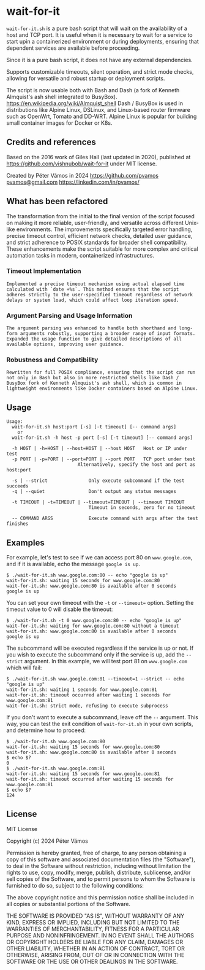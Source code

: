 # wait-for-it

`wait-for-it.sh` is a pure bash script that will wait on the availability of a
 host and TCP port. It is useful when it is necessary to wait for a service
 to start upin a containerized environment or during deployments,
 ensuring that dependent services are available before proceeding.

Since it is a pure bash script, it does not have any external dependencies.

Supports customizable timeouts, silent operation, and strict mode checks,
 allowing for versatile and robust startup or deployment scripts.

The script is now usable both with Bash and Dash
 (a fork of Kenneth Almquist's ash shell integrated to BusyBox).
 https://en.wikipedia.org/wiki/Almquist_shell
Dash / BusyBox is used in distributions like Alpine Linux, DSLinux,
 and Linux-based router firmware such as OpenWrt, Tomato and DD-WRT.
Alpine Linux is popular for building small container images for Docker or K8s.


## Credits and references

Based on the 2016 work of Giles Hall (last updated in 2020),
 published at https://github.com/vishnubob/wait-for-it under MIT license.

 Created by Péter Vámos in 2024
  https://github.com/pvamos
  pvamos@gmail.com
  https://linkedin.com/in/pvamos/


## What has been refactored

The transformation from the initial to the final version of the script focused on making it more reliable, user-friendly, and versatile across different Unix-like environments. The improvements specifically targeted error handling, precise timeout control, efficient network checks, detailed user guidance, and strict adherence to POSIX standards for broader shell compatibility. These enhancements make the script suitable for more complex and critical automation tasks in modern, containerized infrastructures.

### Timeout Implementation

    Implemented a precise timeout mechanism using actual elapsed time calculated with `date +%s`. This method ensures that the script adheres strictly to the user-specified timeout regardless of network delays or system load, which could affect loop iteration speed.

### Argument Parsing and Usage Information

    The argument parsing was enhanced to handle both shorthand and long-form arguments robustly, supporting a broader range of input formats. Expanded the usage function to give detailed descriptions of all available options, improving user guidance.

### Robustness and Compatibility

    Rewritten for full POSIX compliance, ensuring that the script can run not only in Bash but also in more restricted shells like Dash / BusyBox fork of Kenneth Almquist's ash shell, which is common in lightweight environments like Docker containers based on Alpine Linux.


## Usage

```text
Usage:
  wait-for-it.sh host:port [-s] [-t timeout] [-- command args]
    or
  wait-for-it.sh -h host -p port [-s] [-t timeout] [-- command args]

  -h HOST | -h=HOST | --host=HOST | --host HOST   Host or IP under test
  -p PORT | -p=PORT | --port=PORT | --port PORT   TCP port under test
                          Alternatively, specify the host and port as host:port

  -s | --strict               Only execute subcommand if the test succeeds
  -q | --quiet                Don't output any status messages

  -t TIMEOUT | -t=TIMEOUT | --timeout=TIMEOUT | --timeout TIMEOUT
                              Timeout in seconds, zero for no timeout

  -- COMMAND ARGS             Execute command with args after the test finishes
```


## Examples

For example, let's test to see if we can access port 80 on `www.google.com`,
and if it is available, echo the message `google is up`.

```text
$ ./wait-for-it.sh www.google.com:80 -- echo "google is up"
wait-for-it.sh: waiting 15 seconds for www.google.com:80
wait-for-it.sh: www.google.com:80 is available after 0 seconds
google is up
```

You can set your own timeout with the `-t` or `--timeout=` option.  Setting
the timeout value to 0 will disable the timeout:

```text
$ ./wait-for-it.sh -t 0 www.google.com:80 -- echo "google is up"
wait-for-it.sh: waiting for www.google.com:80 without a timeout
wait-for-it.sh: www.google.com:80 is available after 0 seconds
google is up
```

The subcommand will be executed regardless if the service is up or not.  If you
wish to execute the subcommand only if the service is up, add the `--strict`
argument. In this example, we will test port 81 on `www.google.com` which will
fail:

```text
$ ./wait-for-it.sh www.google.com:81 --timeout=1 --strict -- echo "google is up"
wait-for-it.sh: waiting 1 seconds for www.google.com:81
wait-for-it.sh: timeout occurred after waiting 1 seconds for www.google.com:81
wait-for-it.sh: strict mode, refusing to execute subprocess
```

If you don't want to execute a subcommand, leave off the `--` argument.  This
way, you can test the exit condition of `wait-for-it.sh` in your own scripts,
and determine how to proceed:

```text
$ ./wait-for-it.sh www.google.com:80
wait-for-it.sh: waiting 15 seconds for www.google.com:80
wait-for-it.sh: www.google.com:80 is available after 0 seconds
$ echo $?
0
$ ./wait-for-it.sh www.google.com:81
wait-for-it.sh: waiting 15 seconds for www.google.com:81
wait-for-it.sh: timeout occurred after waiting 15 seconds for www.google.com:81
$ echo $?
124
```


## License

MIT License

Copyright (c) 2024 Péter Vámos

Permission is hereby granted, free of charge, to any person obtaining a copy
of this software and associated documentation files (the "Software"), to deal
in the Software without restriction, including without limitation the rights
to use, copy, modify, merge, publish, distribute, sublicense, and/or sell
copies of the Software, and to permit persons to whom the Software is
furnished to do so, subject to the following conditions:

The above copyright notice and this permission notice shall be included in all
copies or substantial portions of the Software.

THE SOFTWARE IS PROVIDED "AS IS", WITHOUT WARRANTY OF ANY KIND, EXPRESS OR
IMPLIED, INCLUDING BUT NOT LIMITED TO THE WARRANTIES OF MERCHANTABILITY,
FITNESS FOR A PARTICULAR PURPOSE AND NONINFRINGEMENT. IN NO EVENT SHALL THE
AUTHORS OR COPYRIGHT HOLDERS BE LIABLE FOR ANY CLAIM, DAMAGES OR OTHER
LIABILITY, WHETHER IN AN ACTION OF CONTRACT, TORT OR OTHERWISE, ARISING FROM,
OUT OF OR IN CONNECTION WITH THE SOFTWARE OR THE USE OR OTHER DEALINGS IN THE
SOFTWARE.